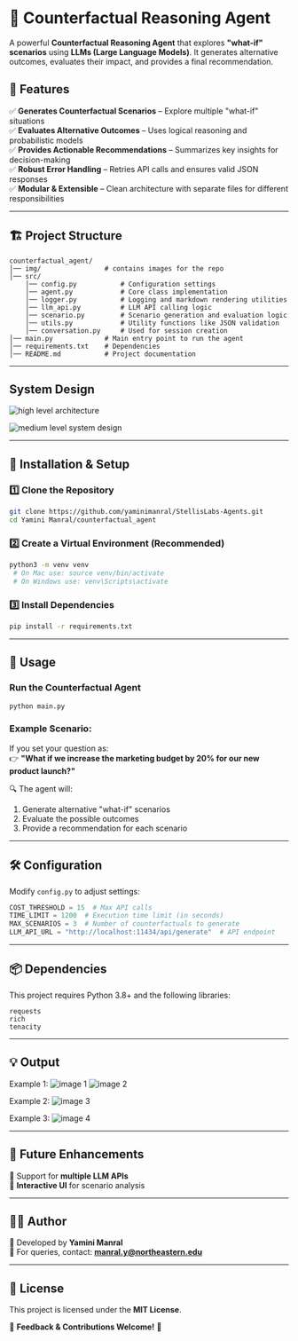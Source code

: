 # 🚀 Counterfactual Reasoning Agent  

A powerful **Counterfactual Reasoning Agent** that explores **"what-if" scenarios** using **LLMs (Large Language Models)**. It generates alternative outcomes, evaluates their impact, and provides a final recommendation.  

## 🎯 Features  
✅ **Generates Counterfactual Scenarios** – Explore multiple "what-if" situations  
✅ **Evaluates Alternative Outcomes** – Uses logical reasoning and probabilistic models  
✅ **Provides Actionable Recommendations** – Summarizes key insights for decision-making  
✅ **Robust Error Handling** – Retries API calls and ensures valid JSON responses  
✅ **Modular & Extensible** – Clean architecture with separate files for different responsibilities  

---

## 🏗️ Project Structure  
```
counterfactual_agent/
│── img/                # contains images for the repo
│── src/
    │── config.py           # Configuration settings
    │── agent.py            # Core class implementation
    │── logger.py           # Logging and markdown rendering utilities
    │── llm_api.py          # LLM API calling logic
    │── scenario.py         # Scenario generation and evaluation logic
    │── utils.py            # Utility functions like JSON validation
    │── conversation.py     # Used for session creation
│── main.py             # Main entry point to run the agent
│── requirements.txt    # Dependencies 
│── README.md           # Project documentation
```

---

## System Design

![high level architecture](./img/High-level%20Architecture.png)

![medium level system design](./img/medium-level.png)

---

## 🚀 Installation & Setup  

### 1️⃣ Clone the Repository  
```sh
git clone https://github.com/yaminimanral/StellisLabs-Agents.git
cd Yamini Manral/counterfactual_agent
```

### 2️⃣ Create a Virtual Environment (Recommended)  
```sh
python3 -m venv venv
 # On Mac use: source venv/bin/activate 
 # On Windows use: venv\Scripts\activate
```

### 3️⃣ Install Dependencies  
```sh
pip install -r requirements.txt
```

---

## 🎯 Usage  
### Run the Counterfactual Agent  
```sh
python main.py
```

### Example Scenario:  
If you set your question as:  
👉 **"What if we increase the marketing budget by 20% for our new product launch?"**  

🔍 The agent will:  
1. Generate alternative "what-if" scenarios  
2. Evaluate the possible outcomes  
3. Provide a recommendation for each scenario 

---

## 🛠️ Configuration  
Modify `config.py` to adjust settings:  
```python
COST_THRESHOLD = 15  # Max API calls  
TIME_LIMIT = 1200  # Execution time limit (in seconds)  
MAX_SCENARIOS = 3  # Number of counterfactuals to generate  
LLM_API_URL = "http://localhost:11434/api/generate"  # API endpoint  
```

---

## 📦 Dependencies  
This project requires Python 3.8+ and the following libraries:  
```
requests
rich
tenacity
```

---

## 💡 Output 
Example 1:
![image 1](./img/coffee1.png)
![image 2](./img/coffee2.png)

Example 2:
![image 3](./img/healthcare.png)

Example 3:
![image 4](./img/chocolate.png)


---
## 🔮 Future Enhancements  
🔹 Support for **multiple LLM APIs**  
🔹 **Interactive UI** for scenario analysis  

---

## ✍🏻 Author
🔸 Developed by **Yamini Manral**  
🔸 For queries, contact: **manral.y@northeastern.edu**  
 
---

## 📝 License  
This project is licensed under the **MIT License**.  

💬 **Feedback & Contributions Welcome!** 🎉  
